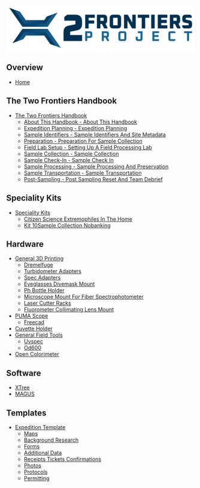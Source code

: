 <img src="images/2FP-Logo-MainLogo-COLOR-2063x500.png" alt="Two Frontiers Project" width="1032" />

<script>
function toggleHandbookSection(linkElement) {
  // Only handle Field Handbook links
  if (!linkElement.href.includes("2FP-Field-Handbook")) return;
  
  const listItem = linkElement.parentElement;
  const existingSubsections = listItem.querySelector(".handbook-subsections");
  
  if (existingSubsections) {
    // Toggle existing subsections
    existingSubsections.style.display = existingSubsections.style.display === "none" ? "block" : "none";
    return;
  }
  
  // Create subsections container
  const subsectionsDiv = document.createElement("div");
  subsectionsDiv.className = "handbook-subsections";
  subsectionsDiv.style.paddingLeft = "20px";
  subsectionsDiv.style.marginTop = "5px";
  
  // Add loading indicator
  subsectionsDiv.innerHTML = "Loading subsections...";
  listItem.appendChild(subsectionsDiv);
  
  // Fetch the markdown file to extract headers
  fetch(linkElement.href)
    .then(response => response.text())
    .then(content => {
      const headers = extractHeadersFromMarkdown(content);
      if (headers.length > 0) {
        const subsectionsList = document.createElement("ul");
        headers.forEach(header => {
          const li = document.createElement("li");
          const anchor = header.text.toLowerCase().replace(/[^a-z0-9]+/g, "-");
          const link = document.createElement("a");
          link.href = linkElement.href + "#" + anchor;
          link.textContent = header.text;
          li.appendChild(link);
          subsectionsList.appendChild(li);
        });
        subsectionsDiv.innerHTML = "";
        subsectionsDiv.appendChild(subsectionsList);
      } else {
        subsectionsDiv.innerHTML = "No subsections found";
      }
    })
    .catch(error => {
      subsectionsDiv.innerHTML = "Error loading subsections";
      console.error("Error:", error);
    });
}

function extractHeadersFromMarkdown(content) {
  const lines = content.split("\n");
  const headers = [];
  
  for (const line of lines) {
    const trimmed = line.trim();
    if (trimmed.startsWith("#")) {
      const level = trimmed.length - trimmed.replace(/^#+/, "").length;
      const text = trimmed.replace(/^#+\s*/, "").trim();
      if (text.length > 3) {
        headers.push({ level, text });
      }
    }
  }
  
  return headers;
}
</script>
<style>
.handbook-subsections ul {
  list-style-type: none;
  padding-left: 0;
}
.handbook-subsections li {
  margin: 2px 0;
}
.handbook-subsections a {
  color: #ccc;
  text-decoration: none;
  font-size: 0.9em;
}
.handbook-subsections a:hover {
  color: #fff;
  text-decoration: underline;
}
</style>

## Overview
- [Home](/README.md)

## The Two Frontiers Handbook
- [The Two Frontiers Handbook](external/2FP-Field-Handbook/README.md)
  - [About This Handbook - About This Handbook](external/2FP-Field-Handbook/01-about-this-handbook.md)
  - [Expedition Planning - Expedition Planning](external/2FP-Field-Handbook/02-expedition-planning.md)
  - [Sample Identifiers - Sample Identifiers And Site Metadata](external/2FP-Field-Handbook/03-sample-identifiers-and-site-metadata.md)
  - [Preparation - Preparation For Sample Collection](external/2FP-Field-Handbook/04-preparation-for-sample-collection.md)
  - [Field Lab Setup - Setting Up A Field Processing Lab](external/2FP-Field-Handbook/05-setting-up-a-field-processing-lab.md)
  - [Sample Collection - Sample Collection](external/2FP-Field-Handbook/06-sample-collection.md)
  - [Sample Check-In - Sample Check In](external/2FP-Field-Handbook/07-sample-check-in.md)
  - [Sample Processing - Sample Processing And Preservation](external/2FP-Field-Handbook/08-sample-processing-and-preservation.md)
  - [Sample Transportation - Sample Transportation](external/2FP-Field-Handbook/09-sample-transportation.md)
  - [Post-Sampling - Post Sampling Reset And Team Debrief](external/2FP-Field-Handbook/10-post-sampling-reset-and-team-debrief.md)

## Speciality Kits
- [Speciality Kits](external/2FP-fieldKitsAndProtocols/README.md)
  - [Citizen Science Extremophiles In The Home](external/2FP-fieldKitsAndProtocols/citizen_science_extremophiles_in_the_home/README.md)
  - [Kit 10Sample Collection Nobanking](external/2FP-fieldKitsAndProtocols/kit_10sample_collection-nobanking/README.md)

## Hardware
- [General 3D Printing](external/2FP-3dPrinting/README.md)
  - [Dremelfuge](external/2FP-3dPrinting/dremelfuge/README.md)
  - [Turbidometer Adapters](external/2FP-3dPrinting/turbidometer_adapters/README.md)
  - [Spec Adapters](external/2FP-3dPrinting/spec_adapters/README.md)
  - [Eyeglasses Divemask Mount](external/2FP-3dPrinting/eyeglasses_divemask_mount/README.md)
  - [Ph Bottle Holder](external/2FP-3dPrinting/pH_bottle_holder/README.md)
  - [Microscope Mount For Fiber Spectrophotometer](external/2FP-3dPrinting/microscope_mount_for_fiber_spectrophotometer/README.md)
  - [Laser Cutter Racks](external/2FP-3dPrinting/laser_cutter_racks/README.md)
  - [Fluorometer Collimating Lens Mount](external/2FP-3dPrinting/fluorometer_collimating_lens_mount/README.md)
- [PUMA Scope](external/2FP-PUMA/README.md)
  - [Freecad](external/2FP-PUMA/FreeCAD/README.md)
- [Cuvette Holder](external/2FP-cuvette_holder/README.md)
- [General Field Tools](external/2FP-fieldworkToolsGeneral/README.md)
  - [Uvspec](external/2FP-fieldworkToolsGeneral/UVspec/README.md)
  - [Od600](external/2FP-fieldworkToolsGeneral/OD600/README.md)
- [Open Colorimeter](external/2FP-open_colorimeter/README.md)

## Software
- [XTree](external/2FP-XTree/README.md)
- [MAGUS](external/2FP_MAGUS/README.md)

## Templates
- [Expedition Template](external/2FP-expedition-template/README.md)
  - [Maps](external/2FP-expedition-template/MAPS/README.md)
  - [Background Research](external/2FP-expedition-template/BACKGROUND_RESEARCH/README.md)
  - [Forms](external/2FP-expedition-template/FORMS/README.md)
  - [Additional Data](external/2FP-expedition-template/ADDITIONAL_DATA/README.md)
  - [Receipts Tickets Confirmations](external/2FP-expedition-template/RECEIPTS_TICKETS_CONFIRMATIONS/README.md)
  - [Photos](external/2FP-expedition-template/PHOTOS/README.md)
  - [Protocols](external/2FP-expedition-template/PROTOCOLS/README.md)
  - [Permitting](external/2FP-expedition-template/PERMITTING/README.md)

